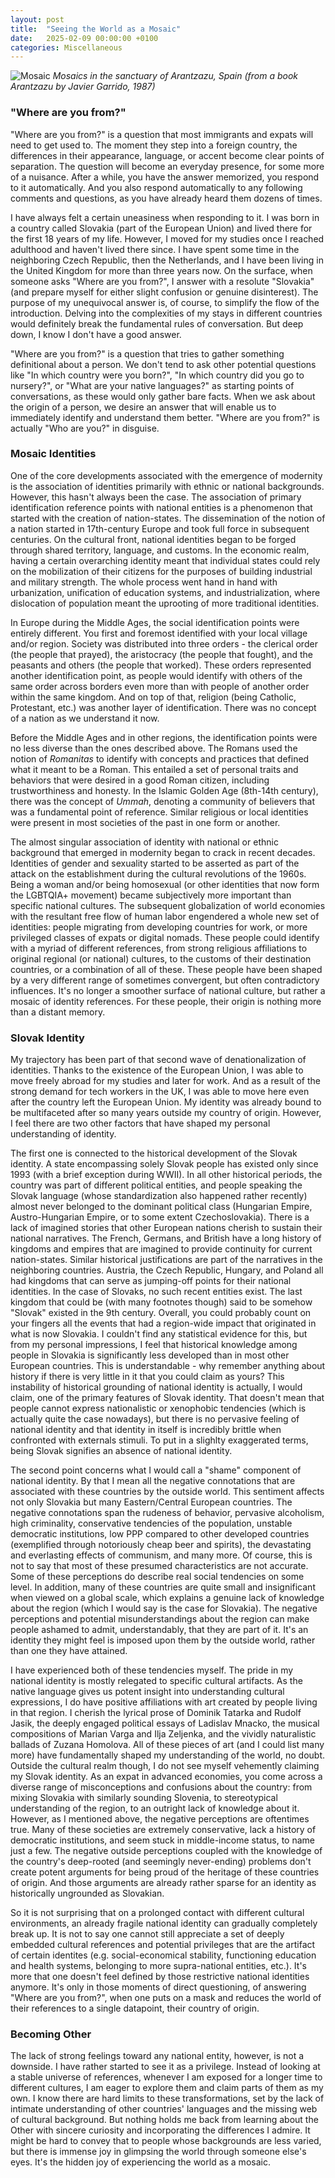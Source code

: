```yaml
---
layout: post
title:  "Seeing the World as a Mosaic"
date:   2025-02-09 00:00:00 +0100
categories: Miscellaneous
---
```


![Mosaic](/assets/images/essays/mosaic/mosaic.jpeg)
*Mosaics in the sanctuary of Arantzazu, Spain (from a book Arantzazu by Javier Garrido, 1987)*

### "Where are you from?"

"Where are you from?" is a question that most immigrants and expats will need to get used to. The moment they step into a foreign country, the differences in their appearance, language, or accent become clear points of separation. The question will become an everyday presence, for some more of a nuisance. After a while, you have the answer memorized, you respond to it automatically. And you also respond automatically to any following comments and questions, as you have already heard them dozens of times.

I have always felt a certain uneasiness when responding to it. I was born in a country called Slovakia (part of the European Union) and lived there for the first 18 years of my life. However, I moved for my studies once I reached adulthood and haven't lived there since. I have spent some time in the neighboring Czech Republic, then the Netherlands, and I have been living in the United Kingdom for more than three years now. On the surface, when someone asks "Where are you from?", I answer with a resolute "Slovakia" (and prepare myself for either slight confusion or genuine disinterest). The purpose of my unequivocal answer is, of course, to simplify the flow of the introduction. Delving into the complexities of my stays in different countries would definitely break the fundamental rules of conversation. But deep down, I know I don't have a good answer.

"Where are you from?" is a question that tries to gather something definitional about a person. We don't tend to ask other potential questions like "In which country were you born?", "In which country did you go to nursery?", or "What are your native languages?" as starting points of conversations, as these would only gather bare facts. When we ask about the origin of a person, we desire an answer that will enable us to immediately identify and understand them better. "Where are you from?" is actually "Who are you?" in disguise.

### Mosaic Identities

One of the core developments associated with the emergence of modernity is the association of identities primarily with ethnic or national backgrounds. However, this hasn't always been the case. The association of primary identification reference points with national entities is a phenomenon that started with the creation of nation-states. The dissemination of the notion of a nation started in 17th-century Europe and took full force in subsequent centuries. On the cultural front, national identities began to be forged through shared territory, language, and customs. In the economic realm, having a certain overarching identity meant that individual states could rely on the mobilization of their citizens for the purposes of building industrial and military strength. The whole process went hand in hand with urbanization, unification of education systems, and industrialization, where dislocation of population meant the uprooting of more traditional identities.

In Europe during the Middle Ages, the social identification points were entirely different. You first and foremost identified with your local village and/or region. Society was distributed into three orders - the clerical order (the people that prayed), the aristocracy (the people that fought), and the peasants and others (the people that worked). These orders represented another identification point, as people would identify with others of the same order across borders even more than with people of another order within the same kingdom. And on top of that, religion (being Catholic, Protestant, etc.) was another layer of identification. There was no concept of a nation as we understand it now.

Before the Middle Ages and in other regions, the identification points were no less diverse than the ones described above. The Romans used the notion of _Romanitas_ to identify with concepts and practices that defined what it meant to be a Roman. This entailed a set of personal traits and behaviors that were desired in a good Roman citizen, including trustworthiness and honesty. In the Islamic Golden Age (8th-14th century), there was the concept of _Ummah_, denoting a community of believers that was a fundamental point of reference. Similar religious or local identities were present in most societies of the past in one form or another.

The almost singular association of identity with national or ethnic background that emerged in modernity began to crack in recent decades. Identities of gender and sexuality started to be asserted as part of the attack on the establishment during the cultural revolutions of the 1960s. Being a woman and/or being homosexual (or other identities that now form the LGBTQIA+ movement) became subjectively more important than specific national cultures. The subsequent globalization of world economies with the resultant free flow of human labor engendered a whole new set of identities: people migrating from developing countries for work, or more privileged classes of expats or digital nomads. These people could identify with a myriad of different references, from strong religious affiliations to original regional (or national) cultures, to the customs of their destination countries, or a combination of all of these. These people have been shaped by a very different range of sometimes convergent, but often contradictory influences. It's no longer a smoother surface of national culture, but rather a mosaic of identity references. For these people, their origin is nothing more than a distant memory.

### Slovak Identity

My trajectory has been part of that second wave of denationalization of identities. Thanks to the existence of the European Union, I was able to move freely abroad for my studies and later for work. And as a result of the strong demand for tech workers in the UK, I was able to move here even after the country left the European Union. My identity was already bound to be multifaceted after so many years outside my country of origin. However, I feel there are two other factors that have shaped my personal understanding of identity.

The first one is connected to the historical development of the Slovak identity. A state encompassing solely Slovak people has existed only since 1993 (with a brief exception during WWII). In all other historical periods, the country was part of different political entities, and people speaking the Slovak language (whose standardization also happened rather recently) almost never belonged to the dominant political class (Hungarian Empire, Austro-Hungarian Empire, or to some extent Czechoslovakia). There is a lack of imagined stories that other European nations cherish to sustain their national narratives. The French, Germans, and British have a long history of kingdoms and empires that are imagined to provide continuity for current nation-states. Similar historical justifications are part of the narratives in the neighboring countries. Austria, the Czech Republic, Hungary, and Poland all had kingdoms that can serve as jumping-off points for their national identities. In the case of Slovaks, no such recent entities exist. The last kingdom that could be (with many footnotes though) said to be somehow "Slovak" existed in the 9th century. Overall, you could probably count on your fingers all the events that had a region-wide impact that originated in what is now Slovakia. I couldn't find any statistical evidence for this, but from my personal impressions, I feel that historical knowledge among people in Slovakia is significantly less developed than in most other European countries. This is understandable - why remember anything about history if there is very little in it that you could claim as yours? This instability of historical grounding of national identity is actually, I would claim, one of the primary features of Slovak identity. That doesn't mean that people cannot express nationalistic or xenophobic tendencies (which is actually quite the case nowadays), but there is no pervasive feeling of national identity and that identity in itself is incredibly brittle when confronted with externals stimuli. To put in a slighlty exaggerated terms, being Slovak signifies an absence of national identity.

The second point concerns what I would call a "shame" component of national identity. By that I mean all the negative connotations that are associated with these countries by the outside world. This sentiment affects not only Slovakia but many Eastern/Central European countries. The negative connotations span the rudeness of behavior, pervasive alcoholism, high criminality, conservative tendencies of the population, unstable democratic institutions, low PPP compared to other developed countries (exemplified through notoriously cheap beer and spirits), the devastating and everlasting effects of communism, and many more. Of course, this is not to say that most of these presumed characteristics are not accurate. Some of these perceptions do describe real social tendencies on some level. In addition, many of these countries are quite small and insignificant when viewed on a global scale, which explains a genuine lack of knowledge about the region (which I would say is the case for Slovakia). The negative perceptions and potential misunderstandings about the region can make people ashamed to admit, understandably, that they are part of it. It's an identity they might feel is imposed upon them by the outside world, rather than one they have attained.

I have experienced both of these tendencies myself. The pride in my national identity is mostly relegated to specific cultural artifacts. As the native language gives us potent insight into understanding cultural expressions, I do have positive affiliations with art created by people living in that region. I cherish the lyrical prose of Dominik Tatarka and Rudolf Jasik, the deeply engaged political essays of Ladislav Mnacko, the musical compositions of Marian Varga and Ilja Zeljenka, and the vividly naturalistic ballads of Zuzana Homolova. All of these pieces of art (and I could list many more) have fundamentally shaped my understanding of the world, no doubt. Outside the cultural realm though, I do not see myself vehemently claiming my Slovak identity. As an expat in advanced economies, you come across a diverse range of misconceptions and confusions about the country: from mixing Slovakia with similarly sounding Slovenia, to stereotypical understanding of the region, to an outright lack of knowledge about it. However, as I mentioned above, the negative perceptions are oftentimes true. Many of these societies are extremely conservative, lack a history of democratic institutions, and seem stuck in middle-income status, to name just a few. The negative outside perceptions coupled with the knowledge of the country's deep-rooted (and seemingly never-ending) problems don't create potent arguments for being proud of the heritage of these countries of origin. And those arguments are already rather sparse for an identity as historically ungrounded as Slovakian.

So it is not surprising that on a prolonged contact with different cultural environments, an already fragile national identity can gradually completely break up. It is not to say one cannot still appreciate a set of deeply embedded cultural references and potential privileges that are the artifact of certain identites (e.g. social-economical stability, functioning education and health systems, belonging to more supra-national entities, etc.). It's more that one doesn't feel defined by those restrictive national identities anymore. It's only in those moments of direct questioning, of answering "Where are you from?", when one puts on a mask and reduces the world of their references to a single datapoint, their country of origin. 

### Becoming Other

The lack of strong feelings toward any national entity, however, is not a downside. I have rather started to see it as a privilege. Instead of looking at a stable universe of references, whenever I am exposed for a longer time to different cultures, I am eager to explore them and claim parts of them as my own. I know there are hard limits to these transformations, set by the lack of intimate understanding of other countries' languages and the missing web of cultural background. But nothing holds me back from learning about the Other with sincere curiosity and incorporating the differences I admire. It might be hard to convey that to people whose backgrounds are less varied, but there is immense joy in glimpsing the world through someone else's eyes. It's the hidden joy of experiencing the world as a mosaic.